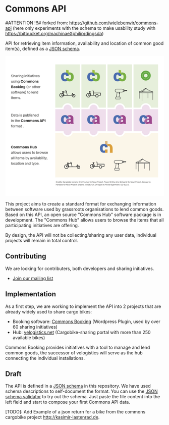 # Commons API

#ATTENTION !!!#
forked from: https://github.com/wielebenwir/commons-api (here only experiments with the schema to make usability study with https://bitbucket.org/machinaeXphilip/dingsda)


API for retrieving item information, availability and location of common good item(s), defined as a [JSON schema](http://json-schema.org/).

![](img/portal.png)

This project aims to create a standard format for exchanging information between software used by grassroots organisations to lend common goods. Based on this API, an open source "Commons Hub" software package is in development. The "Commons Hub" allows users to browse the items that all participating initiatives are offering.

By design, the API will not be collecting/sharing any user data, individual projects will remain in total control.

## Contributing

We are looking for contributers, both developers and sharing initiatives.

* [Join our mailing list](https://ml06.ispgateway.de/mailman/listinfo/commons-api_wielebenwir.de)

## Implementation

As a first step, we are working to implement the API into 2 projects that are already widely used to share cargo bikes:

*   Booking software: [Commons Booking](https://github.com/wielebenwir/commons-booking-2) (Wordpress Plugin, used by over 60 sharing initiatives)
*   Hub: [velogistics.net](http://velogistics.net) (Cargobike-sharing portal with more than 250 available bikes)

Commons Booking provides initiatives with a tool to manage and lend common goods, the successor of velogistics will serve as the hub connecting the individual installations.

## Draft

The API is defined in a [JSON schema](https://github.com/wielebenwir/commons-api/blob/master/commons-api.schema.json) in this repository. We have used schema descriptions to self-document the format. You can use the [JSON schema validator](https://www.jsonschemavalidator.net/) to try out the schema. Just paste the file content into the left field and start to compose your first Commons API data.

[TODO]: Add Example of a json return for a bike from the commons cargobike project http://kasimir-lastenrad.de.
